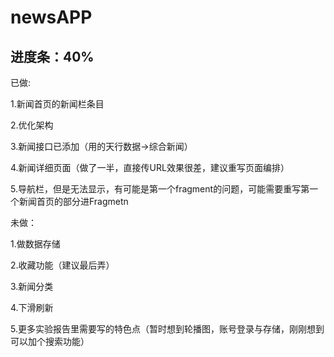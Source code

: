 # newsAPP

## 进度条：40%
已做: 

1.新闻首页的新闻栏条目

2.优化架构

3.新闻接口已添加（用的天行数据->综合新闻）

4.新闻详细页面（做了一半，直接传URL效果很差，建议重写页面编排）

5.导航栏，但是无法显示，有可能是第一个fragment的问题，可能需要重写第一个新闻首页的部分进Fragmetn

未做：

1.做数据存储

2.收藏功能（建议最后弄）

3.新闻分类

4.下滑刷新

5.更多实验报告里需要写的特色点（暂时想到轮播图，账号登录与存储，刚刚想到可以加个搜索功能）
